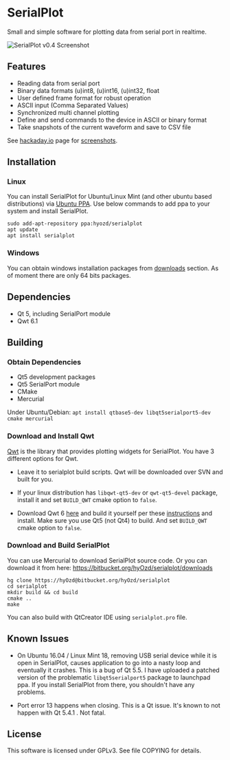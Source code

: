 # SerialPlot

Small and simple software for plotting data from serial port in realtime.

![SerialPlot v0.4 Screenshot](http://i.imgur.com/Wb53LRt.png)

## Features
* Reading data from serial port
* Binary data formats (u)int8, (u)int16, (u)int32, float
* User defined frame format for robust operation
* ASCII input (Comma Separated Values)
* Synchronized multi channel plotting
* Define and send commands to the device in ASCII or binary format
* Take snapshots of the current waveform and save to CSV file

See
[hackaday.io](https://hackaday.io/project/5334-serialplot-realtime-plotting-software)
page for [screenshots](https://hackaday.io/project/5334/gallery).

## Installation

### Linux

You can install SerialPlot for Ubuntu/Linux Mint (and other ubuntu based
distributions) via
[Ubuntu PPA](https://launchpad.net/~hyozd/+archive/ubuntu/serialplot). Use
below commands to add ppa to your system and install SerialPlot.

    sudo add-apt-repository ppa:hyozd/serialplot
    apt update
    apt install serialplot

### Windows

You can obtain windows installation packages from
[downloads](https://bitbucket.org/hyOzd/serialplot/downloads)
section. As of moment there are only 64 bits packages.

## Dependencies
- Qt 5, including SerialPort module
- Qwt 6.1

## Building

### Obtain Dependencies

- Qt5 development packages
- Qt5 SerialPort module
- CMake
- Mercurial

Under Ubuntu/Debian:
```apt install qtbase5-dev libqt5serialport5-dev cmake mercurial```

### Download and Install Qwt

[Qwt](http://qwt.sourceforge.net) is the library that provides
plotting widgets for SerialPlot. You have 3 different options for Qwt.

* Leave it to serialplot build scripts. Qwt will be downloaded over
  SVN and built for you.

* If your linux distribution has `libqwt-qt5-dev` or `qwt-qt5-devel`
  package, install it and set `BUILD_QWT` cmake option to `false`.

* Download Qwt 6 [here](http://sourceforge.net/projects/qwt/files/)
  and build it yourself per these
  [instructions](http://qwt.sourceforge.net/qwtinstall.html#qwtinstall-unix)
  and install. Make sure you use Qt5 (not Qt4) to build. And set
  `BUILD_QWT` cmake option to `false`.

### Download and Build SerialPlot

You can use Mercurial to download SerialPlot source code. Or you can
download it from here:
https://bitbucket.org/hyOzd/serialplot/downloads

    hg clone https://hyOzd@bitbucket.org/hyOzd/serialplot
    cd serialplot
    mkdir build && cd build
    cmake ..
    make

You can also build with QtCreator IDE using `serialplot.pro` file.

## Known Issues
- On Ubuntu 16.04 / Linux Mint 18, removing USB serial device while it
  is open in SerialPlot, causes application to go into a nasty loop
  and eventually it crashes. This is a bug of Qt 5.5. I have uploaded
  a patched version of the problematic `libqt5serialport5` package to
  launchpad ppa. If you install SerialPlot from there, you shouldn't
  have any problems.

- Port error 13 happens when closing. This is a Qt issue. It's known
  to not happen with Qt 5.4.1 . Not fatal.

## License
This software is licensed under GPLv3. See file COPYING for details.
